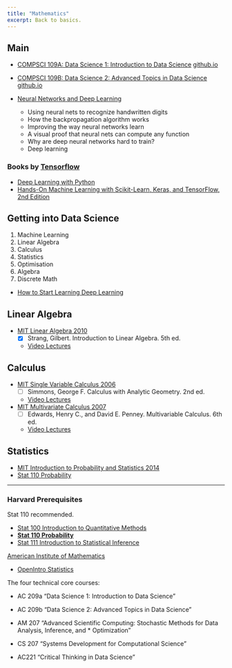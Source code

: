 ```yaml
---
title: "Mathematics"
excerpt: Back to basics.
---
```


## Main

- [COMPSCI 109A: Data Science 1: Introduction to Data Science](https://canvas.harvard.edu/courses/29726/assignments/syllabus)   [github.io](https://harvard-iacs.github.io/2018-CS109A/)
- [COMPSCI 109B: Data Science 2: Advanced Topics in Data Science](https://canvas.harvard.edu/courses/37482/assignments/syllabus)    [github.io](https://harvard-iacs.github.io/2018-CS109B/)

- [Neural Networks and Deep Learning](http://neuralnetworksanddeeplearning.com/)
    - Using neural nets to recognize handwritten digits
    - How the backpropagation algorithm works
    - Improving the way neural networks learn
    - A visual proof that neural nets can compute any function
    - Why are deep neural networks hard to train?
    - Deep learning

### Books by [Tensorflow](https://www.tensorflow.org/resources/learn-ml?gclid=EAIaIQobChMIg6qRhbr_5gIVApGPCh0KOwwzEAAYASAAEgK40vD_BwE)
* [Deep Learning with Python](https://www.manning.com/books/deep-learning-with-python#toc)
* [Hands-On Machine Learning with Scikit-Learn, Keras, and TensorFlow, 2nd Edition](https://www.oreilly.com/library/view/hands-on-machine-learning/9781492032632/)



## Getting into Data Science
1. Machine Learning
2. Linear Algebra
3. Calculus
4. Statistics
5. Optimisation
6. Algebra
7. Discrete Math

- [How to Start Learning Deep Learning](http://ofir.io/How-to-Start-Learning-Deep-Learning/)

## Linear Algebra
- [MIT Linear Algebra 2010](https://ocw.mit.edu/courses/mathematics/18-06-linear-algebra-spring-2010/)
    - [x] Strang, Gilbert. Introduction to Linear Algebra. 5th ed.
    - [Video Lectures](https://ocw.mit.edu/courses/mathematics/18-06-linear-algebra-spring-2010/video-lectures/)



## Calculus
- [MIT Single Variable Calculus 2006](https://ocw.mit.edu/courses/mathematics/18-01-single-variable-calculus-fall-2006/)
    - [ ] Simmons, George F. Calculus with Analytic Geometry. 2nd ed.
    - [Video Lectures](https://ocw.mit.edu/courses/mathematics/18-01-single-variable-calculus-fall-2006/video-lectures/)
- [MIT Multivariate Calculus 2007](https://ocw.mit.edu/courses/mathematics/18-02-multivariable-calculus-fall-2007/)
    - [ ] Edwards, Henry C., and David E. Penney. Multivariable Calculus. 6th ed.
    - [Video Lectures](https://ocw.mit.edu/courses/mathematics/18-02-multivariable-calculus-fall-2007/video-lectures/)




## Statistics
- [MIT Introduction to Probability and Statistics 2014](https://ocw.mit.edu/courses/mathematics/18-05-introduction-to-probability-and-statistics-spring-2014/)
- [Stat 110 Probability](https://projects.iq.harvard.edu/stat110/home)


----


### Harvard Prerequisites
Stat 110 recommended.
- [Stat 100 Introduction to Quantitative Methods](https://canvas.harvard.edu/courses/8323/assignments/syllabus)
- [**Stat 110 Probability**](https://projects.iq.harvard.edu/stat110/home)
- [Stat 111 Introduction to Statistical Inference](https://sites.google.com/site/kwchankeith/teaching/s111)


[American Institute of Mathematics](https://aimath.org/textbooks/approved-textbooks/)
- [OpenIntro Statistics](https://leanpub.com/user_dashboard/library)



The four technical core courses:

* AC 209a “Data Science 1: Introduction to Data Science”
* AC 209b “Data Science 2: Advanced Topics in Data Science”
* AM 207 “Advanced Scientific Computing: Stochastic Methods for Data Analysis, Inference, and * Optimization”
* CS 207 “Systems Development for Computational Science”

* AC221 “Critical Thinking in Data Science”
